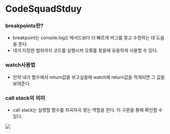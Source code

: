CodeSquadStduy
==============

### breakpoints란? 
- breakpoint는  console.log() 메서드보다 더 빠르게 버그를 찾고 수정하는 데 도움을 준다.
- 내가 지정한 범위까지 코드를 실행시켜 오류를 찾을때 유용하게 사용할 수 있다.

### watch사용법
- 만약 내가 함수에서 return값을 보고싶을때 watch에 return값을 적게되면 그 값을 보여준다.

### call stack의 의미
- call stack는 실행할 함수를 차곡차곡 쌓는 역할을 한다. 이 구문을 통해 확인할 수 있다.
<img src ="https://ibb.co/ZGnwLTY">